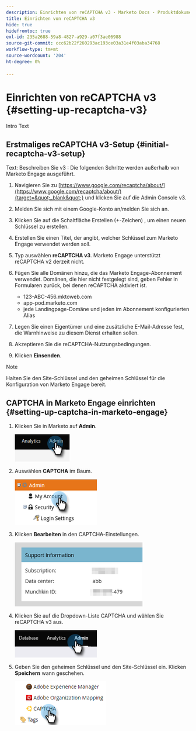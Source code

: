 ```yaml
---
description: Einrichten von reCAPTCHA v3 - Marketo Docs - Produktdokumentation
title: Einrichten von reCAPTCHA v3
hide: true
hidefromtoc: true
exl-id: 235a2688-59a8-4827-a929-a07f3ae06988
source-git-commit: ccc62b22f260293ac193ce03a31e4f03aba34768
workflow-type: tm+mt
source-wordcount: '204'
ht-degree: 0%

---
```


# Einrichten von reCAPTCHA v3 {#setting-up-recaptcha-v3}

Intro Text

## Erstmaliges reCAPTCHA v3-Setup {#initial-recaptcha-v3-setup}

Text: Beschreiben Sie v3 : Die folgenden Schritte werden außerhalb von Marketo Engage ausgeführt.

1. Navigieren Sie zu [https://www.google.com/recaptcha/about/](https://www.google.com/recaptcha/about/){target=&quot;_blank&quot;} und klicken Sie auf die Admin Console v3.

1. Melden Sie sich mit einem Google-Konto an/melden Sie sich an.

1. Klicken Sie auf die Schaltfläche Erstellen (+-Zeichen) , um einen neuen Schlüssel zu erstellen.

1. Erstellen Sie einen Titel, der angibt, welcher Schlüssel zum Marketo Engage verwendet werden soll.

1. Typ auswählen **reCAPTCHA v3**. Marketo Engage unterstützt reCAPTCHA v2 derzeit nicht.

1. Fügen Sie alle Domänen hinzu, die das Marketo Engage-Abonnement verwendet. Domänen, die hier nicht festgelegt sind, geben Fehler in Formularen zurück, bei denen reCAPTCHA aktiviert ist.

   * 123-ABC-456.mktoweb.com
   * app-pod.marketo.com
   * jede Landingpage-Domäne und jeden im Abonnement konfigurierten Alias

1. Legen Sie einen Eigentümer und eine zusätzliche E-Mail-Adresse fest, die Warnhinweise zu diesem Dienst erhalten sollen.

1. Akzeptieren Sie die reCAPTCHA-Nutzungsbedingungen.

1. Klicken **Einsenden**.

>[!NOTE]
>
>Halten Sie den Site-Schlüssel und den geheimen Schlüssel für die Konfiguration von Marketo Engage bereit.

## CAPTCHA in Marketo Engage einrichten {#setting-up-captcha-in-marketo-engage}

1. Klicken Sie in Marketo auf **Admin**.

   ![](assets/setting-up-recaptcha-v3-1.png)

1. Auswählen **CAPTCHA** im Baum.

   ![](assets/setting-up-recaptcha-v3-2.png)

1. Klicken **Bearbeiten** in den CAPTCHA-Einstellungen.

   ![](assets/setting-up-recaptcha-v3-3.png)

1. Klicken Sie auf die Dropdown-Liste CAPTCHA und wählen Sie reCAPTCHA v3 aus.

   ![](assets/setting-up-recaptcha-v3-4.png)

1. Geben Sie den geheimen Schlüssel und den Site-Schlüssel ein. Klicken **Speichern** wann geschehen.

   ![](assets/setting-up-recaptcha-v3-5.png)
